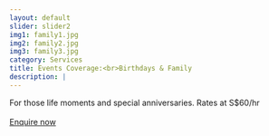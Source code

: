 ```yaml
---
layout: default
slider: slider2
img1: family1.jpg
img2: family2.jpg
img3: family3.jpg
category: Services
title: Events Coverage:<br>Birthdays & Family
description: |
---
```

  For those life moments and special anniversaries. Rates at S$60/hr<br><br> 
  <a class="page-scroll" href="#contact">Enquire now</a>
